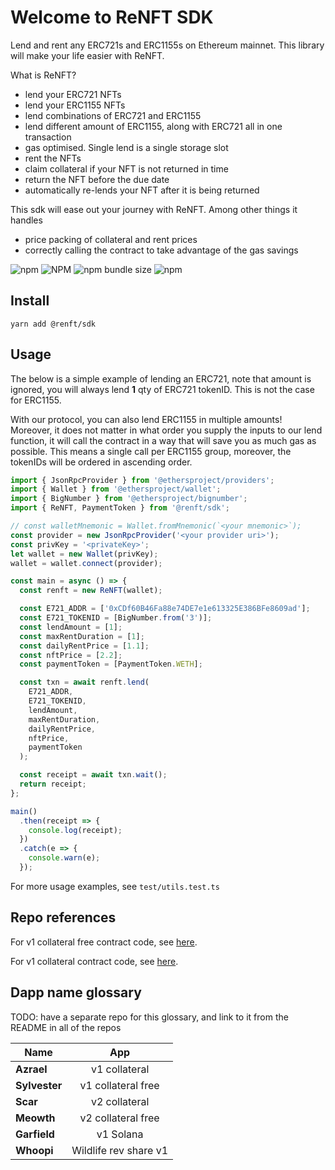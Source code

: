# Welcome to ReNFT SDK

Lend and rent any ERC721s and ERC1155s on Ethereum mainnet. This library will make your life easier with ReNFT.

What is ReNFT?

- lend your ERC721 NFTs
- lend your ERC1155 NFTs
- lend combinations of ERC721 and ERC1155
- lend different amount of ERC1155, along with ERC721 all in one transaction
- gas optimised. Single lend is a single storage slot
- rent the NFTs
- claim collateral if your NFT is not returned in time
- return the NFT before the due date
- automatically re-lends your NFT after it is being returned

This sdk will ease out your journey with ReNFT. Among other things it handles

- price packing of collateral and rent prices
- correctly calling the contract to take advantage of the gas savings

![npm](https://img.shields.io/npm/v/@renft/sdk?style=for-the-badge)
![NPM](https://img.shields.io/npm/l/@renft/sdk?style=for-the-badge)
![npm bundle size](https://img.shields.io/bundlephobia/min/@renft/sdk?style=for-the-badge)
![npm](https://img.shields.io/npm/dm/@renft/sdk?style=for-the-badge)

## Install

`yarn add @renft/sdk`

## Usage

The below is a simple example of lending an ERC721, note that amount is ignored, you will always lend **1** qty of ERC721 tokenID. This is not the case for ERC1155.

With our protocol, you can also lend ERC1155 in multiple amounts! Moreover, it does not matter in what order you supply the inputs to our lend function, it will call the contract in a way that will save you as much gas as possible. This means a single call per ERC1155 group, moreover, the tokenIDs will be ordered in ascending order.

```javascript
import { JsonRpcProvider } from '@ethersproject/providers';
import { Wallet } from '@ethersproject/wallet';
import { BigNumber } from '@ethersproject/bignumber';
import { ReNFT, PaymentToken } from '@renft/sdk';

// const walletMnemonic = Wallet.fromMnemonic(`<your mnemonic>`);
const provider = new JsonRpcProvider('<your provider uri>');
const privKey = '<privateKey>';
let wallet = new Wallet(privKey);
wallet = wallet.connect(provider);

const main = async () => {
  const renft = new ReNFT(wallet);

  const E721_ADDR = ['0xCDf60B46Fa88e74DE7e1e613325E386BFe8609ad'];
  const E721_TOKENID = [BigNumber.from('3')];
  const lendAmount = [1];
  const maxRentDuration = [1];
  const dailyRentPrice = [1.1];
  const nftPrice = [2.2];
  const paymentToken = [PaymentToken.WETH];

  const txn = await renft.lend(
    E721_ADDR,
    E721_TOKENID,
    lendAmount,
    maxRentDuration,
    dailyRentPrice,
    nftPrice,
    paymentToken
  );

  const receipt = await txn.wait();
  return receipt;
};

main()
  .then(receipt => {
    console.log(receipt);
  })
  .catch(e => {
    console.warn(e);
  });
```

For more usage examples, see `test/utils.test.ts`

## Repo references

For v1 collateral free contract code, see [here](https://github.com/re-nft/registry).

For v1 collateral contract code, see [here](https://github.com/re-nft/contracts).

## Dapp name glossary

TODO: have a separate repo for this glossary, and link to it from the README in all of the repos

| Name          |        App         |
| ------------- | :----------------: |
| **Azrael**    |   v1 collateral    |
| **Sylvester** | v1 collateral free |
| **Scar**      |   v2 collateral    |
| **Meowth**    | v2 collateral free |
| **Garfield**  |     v1 Solana      |
| **Whoopi**    | Wildlife rev share v1 |
